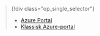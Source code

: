 > [!div class="op_single_selector"]
> * [Azure Portal](../articles/storage/storage-create-storage-account.md)
> * [Klassisk Azure-portal](../articles/storage/storage-create-storage-account-classic-portal.md)
> 
> 



<!--HONumber=Nov16_HO2-->


